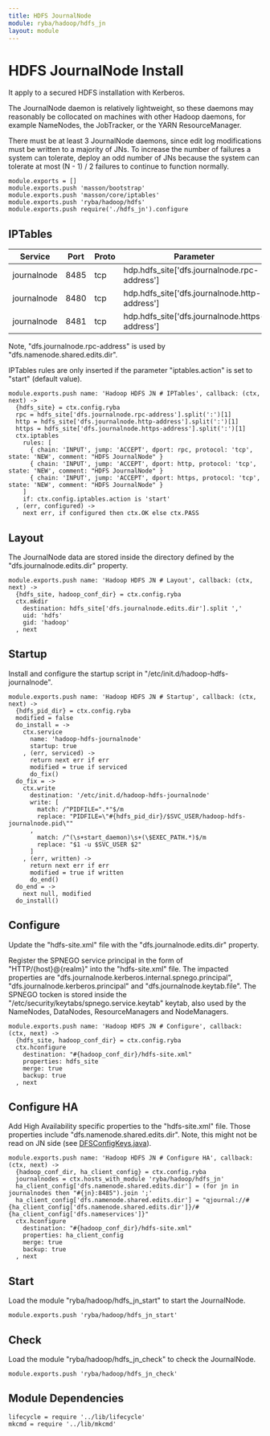 ```yaml
---
title: HDFS JournalNode
module: ryba/hadoop/hdfs_jn
layout: module
---
```


# HDFS JournalNode Install

It apply to a secured HDFS installation with Kerberos.

The JournalNode daemon is relatively lightweight, so these daemons may reasonably 
be collocated on machines with other Hadoop daemons, for example NameNodes, the 
JobTracker, or the YARN ResourceManager.

There must be at least 3 JournalNode daemons, since edit log modifications must 
be written to a majority of JNs. To increase the number of failures a system
can tolerate, deploy an odd number of JNs because the system can tolerate at 
most (N - 1) / 2 failures to continue to function normally.

    module.exports = []
    module.exports.push 'masson/bootstrap'
    module.exports.push 'masson/core/iptables'
    module.exports.push 'ryba/hadoop/hdfs'
    module.exports.push require('./hdfs_jn').configure

## IPTables

| Service     | Port | Proto  | Parameter                                      |
|-------------|------|--------|------------------------------------------------|
| journalnode | 8485 | tcp    | hdp.hdfs_site['dfs.journalnode.rpc-address']   |
| journalnode | 8480 | tcp    | hdp.hdfs_site['dfs.journalnode.http-address']  |
| journalnode | 8481 | tcp    | hdp.hdfs_site['dfs.journalnode.https-address'] |

Note, "dfs.journalnode.rpc-address" is used by "dfs.namenode.shared.edits.dir".

IPTables rules are only inserted if the parameter "iptables.action" is set to 
"start" (default value).

    module.exports.push name: 'Hadoop HDFS JN # IPTables', callback: (ctx, next) ->
      {hdfs_site} = ctx.config.ryba
      rpc = hdfs_site['dfs.journalnode.rpc-address'].split(':')[1]
      http = hdfs_site['dfs.journalnode.http-address'].split(':')[1]
      https = hdfs_site['dfs.journalnode.https-address'].split(':')[1]
      ctx.iptables
        rules: [
          { chain: 'INPUT', jump: 'ACCEPT', dport: rpc, protocol: 'tcp', state: 'NEW', comment: "HDFS JournalNode" }
          { chain: 'INPUT', jump: 'ACCEPT', dport: http, protocol: 'tcp', state: 'NEW', comment: "HDFS JournalNode" }
          { chain: 'INPUT', jump: 'ACCEPT', dport: https, protocol: 'tcp', state: 'NEW', comment: "HDFS JournalNode" }
        ]
        if: ctx.config.iptables.action is 'start'
      , (err, configured) ->
        next err, if configured then ctx.OK else ctx.PASS

## Layout

The JournalNode data are stored inside the directory defined by the 
"dfs.journalnode.edits.dir" property.

    module.exports.push name: 'Hadoop HDFS JN # Layout', callback: (ctx, next) ->
      {hdfs_site, hadoop_conf_dir} = ctx.config.ryba
      ctx.mkdir
        destination: hdfs_site['dfs.journalnode.edits.dir'].split ','
        uid: 'hdfs'
        gid: 'hadoop'
      , next

## Startup

Install and configure the startup script in 
"/etc/init.d/hadoop-hdfs-journalnode".

    module.exports.push name: 'Hadoop HDFS JN # Startup', callback: (ctx, next) ->
      {hdfs_pid_dir} = ctx.config.ryba
      modified = false
      do_install = ->
        ctx.service
          name: 'hadoop-hdfs-journalnode'
          startup: true
        , (err, serviced) ->
          return next err if err
          modified = true if serviced
          do_fix()
      do_fix = ->
        ctx.write
          destination: '/etc/init.d/hadoop-hdfs-journalnode'
          write: [
            match: /^PIDFILE=".*"$/m
            replace: "PIDFILE=\"#{hdfs_pid_dir}/$SVC_USER/hadoop-hdfs-journalnode.pid\""
          ,
            match: /^(\s+start_daemon)\s+(\$EXEC_PATH.*)$/m
            replace: "$1 -u $SVC_USER $2"
          ]
        , (err, written) ->
          return next err if err
          modified = true if written
          do_end()
      do_end = ->
        next null, modified
      do_install()

## Configure

Update the "hdfs-site.xml" file with the "dfs.journalnode.edits.dir" property.

Register the SPNEGO service principal in the form of "HTTP/{host}@{realm}" into 
the "hdfs-site.xml" file. The impacted properties are
"dfs.journalnode.kerberos.internal.spnego.principal", 
"dfs.journalnode.kerberos.principal" and "dfs.journalnode.keytab.file". The
SPNEGO tocken is stored inside the "/etc/security/keytabs/spnego.service.keytab"
keytab, also used by the NameNodes, DataNodes, ResourceManagers and
NodeManagers.

    module.exports.push name: 'Hadoop HDFS JN # Configure', callback: (ctx, next) ->
      {hdfs_site, hadoop_conf_dir} = ctx.config.ryba
      ctx.hconfigure
        destination: "#{hadoop_conf_dir}/hdfs-site.xml"
        properties: hdfs_site
        merge: true
        backup: true
      , next

## Configure HA

Add High Availability specific properties to the "hdfs-site.xml" file. Those
properties include "dfs.namenode.shared.edits.dir". Note, this might not be
read on JN side (see [DFSConfigKeys.java][keys]).

    module.exports.push name: 'Hadoop HDFS JN # Configure HA', callback: (ctx, next) ->
      {hadoop_conf_dir, ha_client_config} = ctx.config.ryba
      journalnodes = ctx.hosts_with_module 'ryba/hadoop/hdfs_jn'
      ha_client_config['dfs.namenode.shared.edits.dir'] = (for jn in journalnodes then "#{jn}:8485").join ';'
      ha_client_config['dfs.namenode.shared.edits.dir'] = "qjournal://#{ha_client_config['dfs.namenode.shared.edits.dir']}/#{ha_client_config['dfs.nameservices']}"
      ctx.hconfigure
        destination: "#{hadoop_conf_dir}/hdfs-site.xml"
        properties: ha_client_config
        merge: true
        backup: true
      , next

## Start

Load the module "ryba/hadoop/hdfs\_jn\_start" to start the JournalNode.

    module.exports.push 'ryba/hadoop/hdfs_jn_start'

## Check

Load the module "ryba/hadoop/hdfs\_jn\_check" to check the JournalNode.

    module.exports.push 'ryba/hadoop/hdfs_jn_check'

## Module Dependencies

    lifecycle = require '../lib/lifecycle'
    mkcmd = require '../lib/mkcmd'

[keys]: https://github.com/apache/hadoop-common/blob/trunk/hadoop-hdfs-project/hadoop-hdfs/src/main/java/org/apache/hadoop/hdfs/DFSConfigKeys.java



